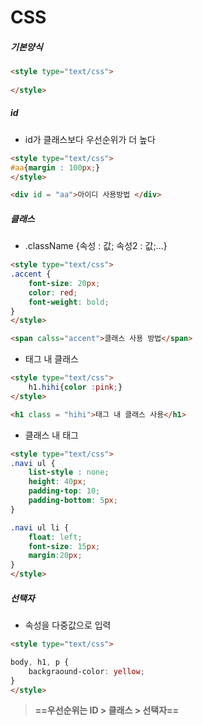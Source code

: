 # CSS



##### 기본양식

````html
<style type="text/css">
    
</style>
````



##### id

* id가 클래스보다 우선순위가 더 높다

`````html
<style type="text/css">
#aa{margin : 100px;}
</style>

<div id = "aa">아이디 사용방법 </div>
`````




##### 클래스

* .className {속성 : 값; 속성2 : 값;...}

````html
<style type="text/css">
.accent {
	font-size: 20px;
	color: red;
	font-weight: bold;
}
</style>

<span calss="accent">클래스 사용 방법</span>
````

* 태그 내 클래스

````html
<style type="text/css">
    h1.hihi{color :pink;}
</style>

<h1 class = "hihi">태그 내 클래스 사용</h1>
````

* 클래스 내 태그

````html
<style type="text/css">
.navi ul {
	list-style : none;
	height: 40px;
	padding-top: 10;
	padding-bottom: 5px;
}

.navi ul li {
	float: left;
	font-size: 15px;
	margin:20px;
}
</style>
````



##### 선택자

* 속성을 다중값으로 입력

````html
<style type="text/css">

body, h1, p {
	backgraound-color: yellow;
}
</style>
````



> **==우선순위는 ID > 클래스 > 선택자==**





#### 
